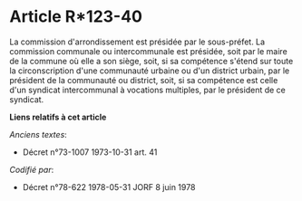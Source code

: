 # Article R*123-40

La commission d'arrondissement est présidée par le sous-préfet. La commission communale ou intercommunale est présidée, soit
par le maire de la commune où elle a son siège, soit, si sa compétence s'étend sur toute la circonscription d'une communauté
urbaine ou d'un district urbain, par le président de la communauté ou district, soit, si sa compétence est celle d'un
syndicat intercommunal à vocations multiples, par le président de ce syndicat.

**Liens relatifs à cet article**

_Anciens textes_:

  - Décret n°73-1007 1973-10-31 art. 41

_Codifié par_:

  - Décret n°78-622 1978-05-31 JORF 8 juin 1978

